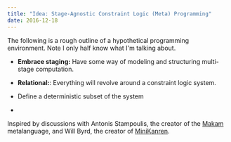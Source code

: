 ```yaml
---
title: "Idea: Stage-Agnostic Constraint Logic (Meta) Programming"
date: 2016-12-18
---
```


The following is a rough outline of a hypothetical programming environment. Note I only half know what I'm talking about.

- **Embrace staging:** Have some way of modeling and structuring multi-stage computation.
- **Relational:**: Everything will revolve around a constraint logic system.


- Define a deterministic subset of the system
- 

Inspired by discussions with Antonis Stampoulis, the creator of the [Makam](http://astampoulis.github.io/makam/) metalanguage, and Will Byrd, the creator of [MiniKanren](http://minikanren.org/).

